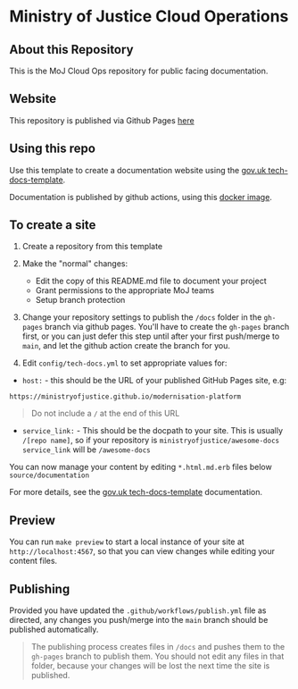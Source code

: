# Ministry of Justice Cloud Operations

## About this Repository

This is the MoJ Cloud Ops repository for public facing
documentation.

## Website

This repository is published via Github Pages [here](https://ministryofjustice.github.io/cloud-operations/#cloud-operations)

## Using this repo

Use this template to create a documentation website using the [gov.uk tech-docs-template].

Documentation is published by github actions, using this [docker image].

## To create a site

1. Create a repository from this template

2. Make the "normal" changes:

    * Edit the copy of this README.md file to document your project
    * Grant permissions to the appropriate MoJ teams
    * Setup branch protection

3. Change your repository settings to publish the `/docs` folder in the
   `gh-pages` branch via github pages. You'll have to create the `gh-pages`
branch first, or you can just defer this step until after your first push/merge
to `main`, and let the github action create the branch for you.

4. Edit `config/tech-docs.yml` to set appropriate values for:

* `host:` - this should be the URL of your published GitHub Pages site, e.g:

```
https://ministryofjustice.github.io/modernisation-platform
```

> Do not include a `/` at the end of this URL

* `service_link:` - This should be the docpath to your site. This is usually
  `/[repo name]`, so if your repository is `ministryofjustice/awesome-docs`
  `service_link` will be `/awesome-docs`

You can now manage your content by editing `*.html.md.erb` files below
`source/documentation`

For more details, see the [gov.uk tech-docs-template] documentation.

## Preview

You can run `make preview` to start a local instance of your site at
`http://localhost:4567`, so that you can view changes while editing your
content files.

## Publishing

Provided you have updated the `.github/workflows/publish.yml` file as directed,
any changes you push/merge into the `main` branch should be published
automatically.

> The publishing process creates files in `/docs` and pushes them to the
> `gh-pages` branch to publish them. You should not edit any files in that
> folder, because your changes will be lost the next time the site is
> published.

[gov.uk tech-docs-template]: https://github.com/alphagov/tech-docs-template#tech-docs-template
[docker image]: https://github.com/ministryofjustice/tech-docs-github-pages-publisher

